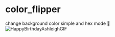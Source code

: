 # color_flipper
change background color simple and hex mode 🎨
![HappyBirthdayAshleighGIF](https://user-images.githubusercontent.com/99292913/209456596-37de477a-e5f3-49dc-a73b-8646446ad045.gif)
